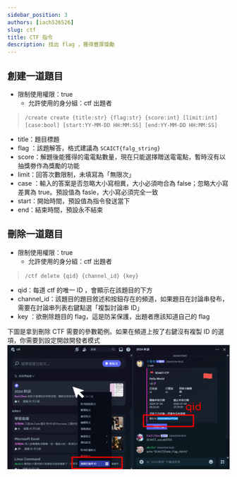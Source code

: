 ```yaml
---
sidebar_position: 3
authors: [iach526526]
slug: ctf
title: CTF 指令
description: 找出 flag ，獲得豐厚獎勵
---
```

## 創建一道題目
- 限制使用權限：true
  - 允許使用的身分組：ctf 出題者

> ```/create create {title:str} {flag:str} {score:int} [limit:int] [case:bool] [start:YY-MM-DD HH:MM:SS] [end:YY-MM-DD HH:MM:SS]```
- title：題目標題
- flag ：該題解答，格式建議為 ```SCAICT{falg_string}```
- score：解題後能獲得的電電點數量，現在只能選擇贈送電電點，暫時沒有以抽獎劵作為獎勵的功能
- limit：回答次數限制，未填寫為「無限次」
- case ：輸入的答案是否忽略大小寫相異，大小必須吻合為 false；忽略大小寫差異為 true。預設值為 fasle，大小寫必須完全一致
- start：開始時間，預設值為指令發送當下
- end：結束時間，預設永不結束

## 刪除一道題目
- 限制使用權限：true
  - 允許使用的身分組：ctf 出題者
>```/ctf delete {qid} {channel_id} {key}```
- qid：每道 ctf 的唯一 ID ，會顯示在該題目的下方
- channel_id：該題目的題目敘述和按鈕存在的頻道，如果題目在討論串發布，需要在討論串列表右鍵點選「複製討論串 ID」
- key ：欲刪除題目的 flag，這是防呆保護，出題者應該知道自己的 flag

下圖是拿到刪除 CTF 需要的參數範例。如果在頻道上按了右鍵沒有複製 ID 的選項，你需要到設定開啟開發者模式
![ctfID](../../../static/img/ctfID.png)